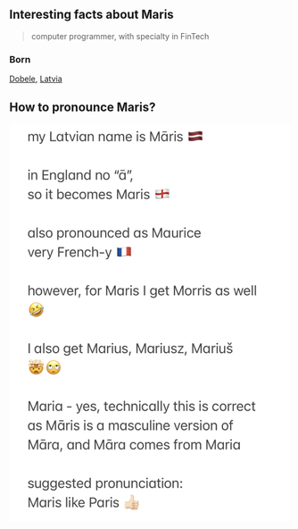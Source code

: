 

## Interesting facts about Maris
> computer programmer, with specialty in FinTech

### Born
[Dobele](https://en.wikipedia.org/wiki/Dobele), [Latvia](https://en.wikipedia.org/wiki/Latvia)

## How to pronounce Maris? 
<img src="./how-to-pronounce-maris.jpg" title="suggested pronounciation: Maris like Paris">
